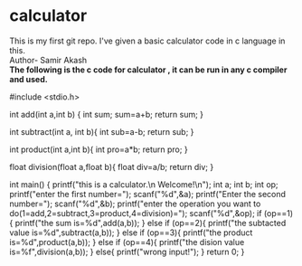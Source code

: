 # calculator
This is my first git repo. I've given a basic calculator code in c language in this.
<br>
Author- Samir Akash
<br> 
<strong>The following is the c code for calculator , it can be run in any c compiler and used.</strong>
<br>

#include <stdio.h>

int add(int a,int b) {
    int sum;
    sum=a+b;
    return sum;
}

int subtract(int a, int b){
    int sub=a-b;
    return sub;
}

int product(int a,int b){
    int pro=a*b;
    return pro;
}

float division(float a,float b){
    float div=a/b;
    return div;
}

int main() {
   printf("this is a calculator.\n Welcome!\n");
   int a;
   int b;
   int op;
   printf("enter the first number=");
   scanf("%d",&a);
   printf("Enter the second number=");
   scanf("%d",&b);
   printf("enter the operation you want to do(1=add,2=subtract,3=product,4=division)=");
   scanf("%d",&op);
   if (op==1){
       printf("the sum is=%d",add(a,b));
   }
   else if (op==2){
       printf("the subtacted value is=%d",subtract(a,b));
   }
   else if (op==3){
       printf("the product is=%d",product(a,b));
   }
   else if (op==4){
       printf("the dision value is=%f",division(a,b));
   }
   else{
       printf("wrong input!");
   }
   return 0;
}
